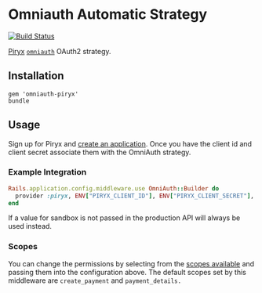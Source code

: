 # Omniauth Automatic Strategy

[![Build Status](https://travis-ci.org/SparkartGroupInc/omniauth-piryx.png)](https://travis-ci.org/SparkartGroupInc/omniauth-piryx)

[Piryx](http://www.piryx.com) [`omniauth`](http://rubygems.org/gems/omniauth) OAuth2 strategy.

## Installation

```
gem 'omniauth-piryx'
bundle
```

## Usage

Sign up for Piryx and [create an application](http://www.piryx.com/developers/). Once you have the client id and client secret associate them with the OmniAuth strategy.


### Example Integration

```ruby
Rails.application.config.middleware.use OmniAuth::Builder do
  provider :piryx, ENV["PIRYX_CLIENT_ID"], ENV["PIRYX_CLIENT_SECRET"], scope: "never_expire,create_payment,payment_details,payment_summary", sandbox: !Rails.env.production?
end
```

If a value for sandbox is not passed in the production API will always be used instead.

### Scopes

You can change the permissions by selecting from the [scopes available](http://dev.piryx.com/docs/oauth.html) and passing them into the configuration above. The default scopes set by this middleware are `create_payment` and `payment_details.`